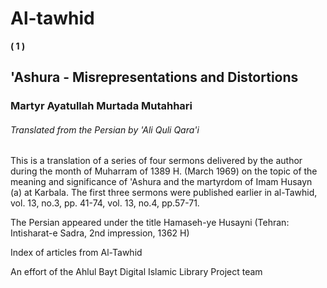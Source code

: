 Al-tawhid
=========

**( 1 )**

'Ashura - Misrepresentations and Distortions
--------------------------------------------

### Martyr Ayatullah Murtada Mutahhari

###### Translated from the Persian by 'Ali Quli Qara'i

This is a translation of a series of four sermons delivered by the
author during the month of Muharram of 1389 H. (March 1969) on the topic
of the meaning and significance of 'Ashura and the martyrdom of Imam
Husayn (a) at Karbala. The first three sermons were published earlier in
al-Tawhid, vol. 13, no.3, pp. 41-74, vol. 13, no.4, pp.57-71.

The Persian appeared under the title Hamaseh-ye Husayni (Tehran:
Intisharat-e Sadra, 2nd impression, 1362 H)

Index of articles from Al-Tawhid

An effort of the Ahlul Bayt Digital Islamic Library Project team

